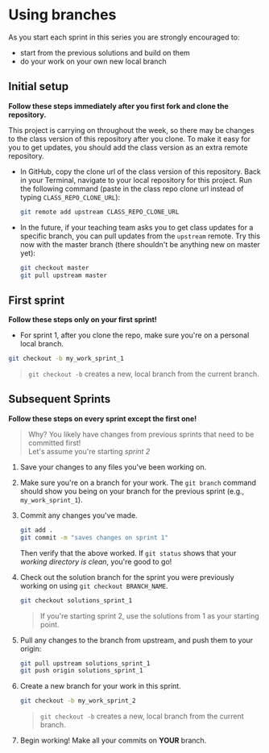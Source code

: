 # Using branches

As you start each sprint in this series you are strongly encouraged to:

* start from the previous solutions and build on them
* do your work on your own new local branch

## Initial setup

**Follow these steps immediately after you first fork and clone the repository.**

This project is carrying on throughout the week, so there may be changes to the class version of this repository after you clone.  To make it easy for you to get updates, you should add the class version as an extra remote repository.   

* In GitHub, copy the clone url of the class version of this repository.  Back in your Terminal, navigate to your local repository for this project. Run the following command (paste in the class repo clone url instead of typing `CLASS_REPO_CLONE_URL`):

    ```sh
    git remote add upstream CLASS_REPO_CLONE_URL
    ```

* In the future, if your teaching team asks you to get class updates for a specific branch, you can pull updates from the `upstream` remote.  Try this now with the master branch (there shouldn't be anything new on master yet):

    ```sh
    git checkout master
    git pull upstream master
    ```

## First sprint

**Follow these steps only on your first sprint!**

* For sprint 1, after you clone the repo, make sure you're on a personal local branch.  

```sh
git checkout -b my_work_sprint_1
```
   > `git checkout -b` creates a new, local branch from the current branch.



## Subsequent Sprints

**Follow these steps on every sprint except the first one!**
> Why? You likely have changes from previous sprints that need to be committed first!
\
Let's assume you're starting *sprint 2*

1. Save your changes to any files you've been working on.

1. Make sure you're on a branch for your work.  The `git branch` command should show you being on your branch for the previous sprint (e.g., `my_work_sprint_1`).

1. Commit any changes you've made.

   ```sh
   git add .
   git commit -m "saves changes on sprint 1"
   ```
   Then verify that the above worked.  If `git status` shows that your *working directory is clean*, you're good to go!


1. Check out the solution branch for the sprint you were previously  working on using `git checkout BRANCH_NAME`.  

   ```sh
   git checkout solutions_sprint_1
   ```
   > If you're starting sprint 2, use the solutions from 1 as your starting point.

1. Pull any changes to the branch from upstream, and push them to your origin:

    ```sh
    git pull upstream solutions_sprint_1
    git push origin solutions_sprint_1
    ```

1. Create a new branch for your work in this sprint.

   ```sh
   git checkout -b my_work_sprint_2
   ```
   > `git checkout -b` creates a new, local branch from the current branch.

1. Begin working!  Make all your commits on **YOUR** branch.
